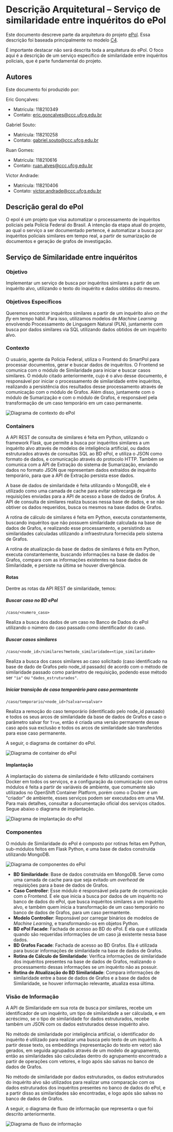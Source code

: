 # Descrição Arquitetural – Serviço de similaridade entre inquéritos do ePol

Este documento descreve parte da arquitetura do projeto [ePol](https://github.com/orgs/epol-ufcg/teams/similaridade/repositories). Essa descrição foi baseada principalmente no modelo [C4](https://c4model.com/).

É importante destacar não será descrita toda a arquitetura do ePol. O foco aqui é a descrição de um serviço específico de similaridade entre inquéritos policiais, que é parte fundamental do projeto.

## Autores

Este documento foi produzido por: 

Eric Gonçalves:
- Matrícula: 118210349
- Contato: eric.goncalves@ccc.ufcg.edu.br

Gabriel Souto:
- Matrícula: 118210258
- Contato: gabriel.souto@ccc.ufcg.edu.br

Ruan Gomes:
- Matrícula: 118210616
- Contato: ruan.alves@ccc.ufcg.edu.br

Victor Andrade:
- Matrícula: 118210406
- Contato: victor.andrade@ccc.ufcg.edu.br

## Descrição geral do ePol

O epol é um projeto que visa automatizar o processamento de inquéritos policiais pela Polícia Federal do Brasil. A intenção da etapa atual do projeto, ao qual o serviço a ser documentado pertence, é automatizar a busca por inquéritos policiais similares em tempo real, a partir de sumarização de documentos e geração de grafos de investigação.

## Serviço de Similaridade entre inquéritos

### Objetivo

Implementar um serviço de busca por inquéritos similares a partir de um inquérito alvo, utilizando o texto do inquérito e dados obtidos do mesmo.

### Objetivos Específicos

Queremos encontrar inquéritos similares a partir de um inquérito alvo *on the fly* em tempo hábil. Para isso, utilizamos modelos de *Machine Learning* envolvendo Processamento de Linguagem Natural (PLN), juntamente com busca por dados similares via SQL utilizando dados obtidos de um inquérito alvo.

### Contexto

O usuário, agente da Polícia Federal, utiliza o Frontend do SmartPol para processar documentos, gerar e buscar dados de inquéritos. O Frontend se comunica com o módulo de Similaridade para iniciar e buscar casos similares. O módulo citado anteriormente, cujo é o alvo desse documento, é responsável por iniciar o processamento de similaridade entre inquéritos, realizando a persistência dos resultados desse processamento através de comunicação com o módulo de Grafos. Além disso, juntamente com o módulo de Sumarização e com o módulo de Grafos, é responsável pela transformação de um caso temporário em um caso permanente.

![Diagrama de contexto do ePol](./epol/context-diagram-epol.png)

### Containers

A API REST de consulta de similares é feita em Python, utilizando o framework Flask, que permite a busca por inquéritos similares a um inquérito alvo através de modelos de inteligência artificial, ou dados estruturados através de consultas SQL ao BD ePol, e utiliza o JSON como formato de dados, e comunicação através do protocolo HTTP. Também se comunica com a API de Extração do sistema de Sumarização, enviando dados no formato JSON que representam dados extraídos de inquérito temporário, para que a API de Extração persista esse dados.

A base de dados de similaridade é feita utilizando o MongoDB, ele é utilizado como uma camada de cache para evitar sobrecarga de requisições enviadas para a API de acesso a base de dados de Grafos. A API de consulta de similares realiza buscas nessa base de dados, e se não obtiver os dados requeridos, busca os mesmos na base dados de Grafos.
   
A rotina de cálculo de similares é feita em Python, executa constantemente, buscando inquéritos que não possuem similaridade calculada na base de dados de Grafos, e realizando esse processamento, e persistindo as similaridades calculadas utilizando a infraestrutura fornecida pelo sistema de Grafos.
                                                                                      
A rotina de atualização da base de dados de similares é feita em Python, executa constantemente, buscando informações na base de dados de Grafos, compara com as informações existentes na base dados de Similaridade, e persiste na última se houver divergência.

#### Rotas

Dentre as rotas da API REST de similaridade, temos:

##### Buscar caso no BD ePol

```
/caso/<numero_caso>
```

Realiza a busca dos dados de um caso no Banco de Dados do ePol utilizando o número do caso passado como identificador do caso.

##### Buscar casos similares

```
/caso/<node_id>/similares?metodo_similaridade=<tipo_similaridade>
```

Realiza a busca dos casos similares ao caso solicitado (caso identificado na base de dado de Grafos pelo node_id passado) de acordo com o método de similaridade passado como parâmetro de requisição, podendo esse método ser `"ia"` ou `"dados_estruturados"`.

##### Iniciar transição de caso temporário para caso permantente

```
/caso/temporario/<node_id>?salvar=<salvar>
```

Realiza a remoção do caso temporário (identificado pelo node_id passado) e todos os seus arcos de similaridade da base de dados de Grafos e caso o parâmetro salvar for `True`, então é criada uma versão permanente desse caso após sua exclusão e todos os arcos de similaridade são transferidos para esse caso permanente.

A seguir, o diagrama de container do ePol.

![Diagrama de container do ePol](./epol/container-diagram-epol.png)

#### Implantação

A implantação do sistema de similaridade é feito utilizando containers Docker em todos os serviços, e a configuração da comunicação com outros módulos é feita a partir de variáveis de ambiente, que comumente são utilizados no OpenShift Container Platform, porém como o Docker é um "criador" de ambiente, esses serviços podem ser executados em uma VM. Para mais detalhes, consultar a documentação oficial dos serviços citados. Segue abaixo o diagrama de implantação.

![Diagrama de implantação do ePol](./epol/diagrama-implantacao.png)

### Componentes

O módulo de Similaridade do ePol é composto por rotinas feitas em Python, sub-módulos feitos em Flask Python, e uma base de dados construída utilizando MongoDB.

![Diagrama de componentes do ePol](./epol/component-diagram-epol.png)

- **BD Similaridade**: Base de dados construída em MongoDB. Serve como uma camada de cache para que seja evitado um *overhead* de requisições para a base de dados de Grafos.
- **Caso Controller**: Esse módulo é responsável pela parte de comunicação com o Frontend. É ele que inicia a busca por dados de um inquérito no banco de dados do ePol, que busca inquéritos similares a um inquérito alvo, e também quem inicia a transformação de um caso temporário no banco de dados de Grafos, para um caso permantente.
- **Modelo Controller**: Reponsável por carregar binários de modelos de *Machine Learning*, e transformando-os em objetos Python.
- **BD ePol Facade**: Fachada de acesso ao BD do ePol. É ela que é utilizada quando são requeridas informações de um caso já existente nessa base dados.
- **BD Grafos Facade**: Fachada de acesso ao BD Grafos. Ela é utilizada para buscar informações de similaridade na base de dados de Grafos.
- **Rotina de Cálculo de Similaridade**: Verifica informações de similaridade dos inquéritos presentes na base de dados de Grafos, realizando o processamento dessas informações se um inquérito não as possuir.
- **Rotina de Atualização do BD Similaridade**: Compara informações de similaridade entre a base de dados de Grafos e a base de dados de Similaridade, se houver informação relevante, atualiza essa última.

### Visão de Informação

A API de Similaridade em sua rota de busca por similares, recebe um identificador de um inquérito, um tipo de similaridade a ser cálculada, e em acréscimo, se o tipo de similaridade for dados estruturados, recebe também um JSON com os dados estruturados desse inquérito alvo.

No método de similaridade por inteligência artificial, o identificador do inquérito é utilizado para realizar uma busca pelo texto de um inquérito. A partir desse texto, os embeddings (representação do texto em vetor) são gerados, em seguida agrupados através de um modelo de agrupamento, então as similaridades são calculadas dentro do agrupamento encontrado a partir de operações com vetores, e logo após são salvas no banco de dados de Grafos.

No método de similaridade por dados estruturados, os dados estruturados do inquérito alvo são utilizados para realizar uma comparação com os dados estruturados dos inquéritos presentes no banco de dados do ePol, e a partir disso as similaridades são encontradas, e logo após são salvas no banco de dados de Grafos.

A seguir, o diagrama de fluxo de informação que representa o que foi descrito anteriormente.

![Diagrama de fluxo de informação](./epol/data-flow-diagram.png)

